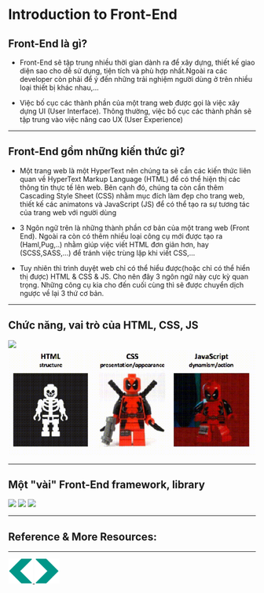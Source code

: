# Introduction to Front-End
## Front-End là gì?
- Front-End sẽ tập trung nhiều thời gian dành ra để xây dựng, thiết kế giao diện sao cho dễ sử dụng, tiện tích và phù hợp nhất.Ngoài ra các developer còn phải để ý đến những trải nghiệm người dùng ở trên nhiều loại thiết bị khác nhau,...

- Việc bố cục các thành phần của một trang web được gọi là việc xây dựng UI (User Interface). Thông thường, việc bố cục các thành phần sẽ tập trung vào việc nâng cao UX (User Experience)

---

## Front-End gồm những kiến thức gì?
- Một trang web là một HyperText nên chúng ta sẽ cần các kiến thức liên quan về HyperText Markup Language (HTML) để có thể hiện thị các thông tin thực tế lên web. Bên cạnh đó, chúng ta còn cần thêm Cascading Style Sheet (CSS) nhằm mục đích làm đẹp cho trang web, thiết kế các animatons và JavaScript (JS) để có thể tạo ra sự tương tác của trang web với người dùng

- 3 Ngôn ngữ trên là những thành phần cơ bản của một trang web (Front End). Ngoài ra còn có thêm nhiều loại công cụ mới được tạo ra (Haml,Pug,..) nhằm giúp việc viết HTML đơn giản hơn, hay (SCSS,SASS,...) để tránh việc trùng lặp khi viết CSS,...

- Tuy nhiên thì trình duyệt web chỉ có thể hiểu được(hoặc chỉ có thể hiển thị được) HTML & CSS & JS. Cho nên đây 3 ngôn ngữ này cực kỳ quan trọng. Những công cụ kia cho đến cuối cùng thì sẽ được chuyển dịch ngược về lại 3 thứ cơ bản. 

---

## Chức năng, vai trò của HTML, CSS, JS
<img src="https://fiverr-res.cloudinary.com/images/t_main1,q_auto,f_auto,q_auto,f_auto/gigs/103480911/original/f5aa8f3579b2c7c5756a038e922e9f12765616b8/fix-your-html-css-javascript-or-jquery-bugs.jpg">

<img src="../sources/C4EJS/C4EJS-Lecture-1.2.gif">

---

## Một "vài" Front-End framework, library

<img src="https://miro.medium.com/max/1100/1*Q2t-jgIzVx_w1Cyy1YlbNw.png">

<img src="https://www.semaphore-software.com/semaphoresite/uploads/2019/10/Comparison-between-Top-Front-End-Development-Frameworks-in-2019.png">

<img src="https://res.cloudinary.com/practicaldev/image/fetch/s--YNqtZSvr--/c_limit%2Cf_auto%2Cfl_progressive%2Cq_auto%2Cw_880/https://dev-to-uploads.s3.amazonaws.com/i/9wk8729bhvd8qqsw21pe.png">

---

## Reference & More Resources: 

---
<div>
<a href="./Lecture-01.3.Introduction-to-HTML.md">
    <img width=50 src="../sources/left-arrow.svg" >
</a>
<a href="./Lecture-10.2.element.md">
    <img  width=50 src="../sources/right-arrow.svg">
    </a>
</div>
